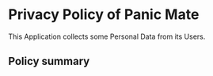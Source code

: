 # Privacy Policy of Panic Mate

This Application collects some Personal Data from its Users.

## Policy summary
